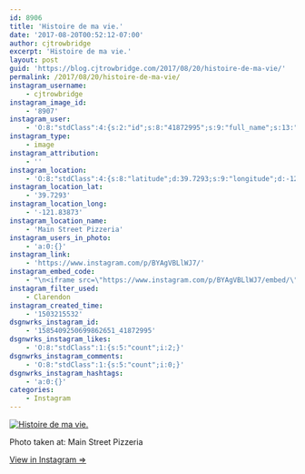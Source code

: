 ```yaml
---
id: 8906
title: 'Histoire de ma vie.'
date: '2017-08-20T00:52:12-07:00'
author: cjtrowbridge
excerpt: 'Histoire de ma vie.'
layout: post
guid: 'https://blog.cjtrowbridge.com/2017/08/20/histoire-de-ma-vie/'
permalink: /2017/08/20/histoire-de-ma-vie/
instagram_username:
    - cjtrowbridge
instagram_image_id:
    - '8907'
instagram_user:
    - 'O:8:"stdClass":4:{s:2:"id";s:8:"41872995";s:9:"full_name";s:13:"CJ Trowbridge";s:15:"profile_picture";s:96:"https://scontent.cdninstagram.com/t51.2885-19/s150x150/13724650_1188772791164794_142557231_a.jpg";s:8:"username";s:12:"cjtrowbridge";}'
instagram_type:
    - image
instagram_attribution:
    - ''
instagram_location:
    - 'O:8:"stdClass":4:{s:8:"latitude";d:39.7293;s:9:"longitude";d:-121.83873;s:4:"name";s:20:"Main Street Pizzeria";s:2:"id";i:430835499;}'
instagram_location_lat:
    - '39.7293'
instagram_location_long:
    - '-121.83873'
instagram_location_name:
    - 'Main Street Pizzeria'
instagram_users_in_photo:
    - 'a:0:{}'
instagram_link:
    - 'https://www.instagram.com/p/BYAgVBLlWJ7/'
instagram_embed_code:
    - "\n<iframe src=\"https://www.instagram.com/p/BYAgVBLlWJ7/embed/\" width=\"612\" height=\"710\" frameborder=\"0\" scrolling=\"no\" allowtransparency=\"true\" class=\"insta-image-embed\"></iframe>\n"
instagram_filter_used:
    - Clarendon
instagram_created_time:
    - '1503215532'
dsgnwrks_instagram_id:
    - '1585409250699862651_41872995'
dsgnwrks_instagram_likes:
    - 'O:8:"stdClass":1:{s:5:"count";i:2;}'
dsgnwrks_instagram_comments:
    - 'O:8:"stdClass":1:{s:5:"count";i:0;}'
dsgnwrks_instagram_hashtags:
    - 'a:0:{}'
categories:
    - Instagram
---
```


[![Histoire de ma vie.](https://blog.cjtrowbridge.com/wp-content/uploads/2017/08/1503215532-1-1.jpg)](https://www.instagram.com/p/BYAgVBLlWJ7/)

Photo taken at: Main Street Pizzeria

[View in Instagram ⇒](https://www.instagram.com/p/BYAgVBLlWJ7/)